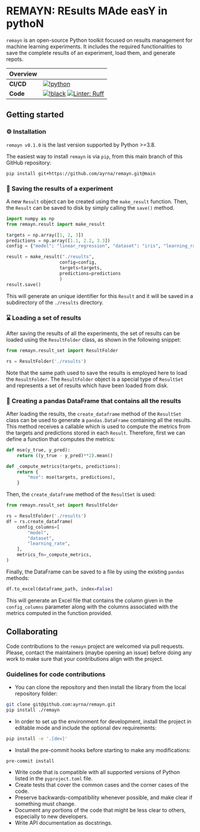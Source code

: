 # REMAYN: REsults MAde easY in pythoN

`remayn` is an open-source Python toolkit focused on results management for machine learning experiments.
It includes the required functionalities to save the complete results of an experiment, load them, and generate repots.

| Overview  |                                                                                                                                          |
|-----------|------------------------------------------------------------------------------------------------------------------------------------------|
| **CI/CD** | [![!python](https://img.shields.io/badge/python-3.8%20%7C%203.9%20%7C%203.10%20%7C%203.11-blue)](https://www.python.org/) |
| **Code**  | [![!black](https://img.shields.io/badge/code%20style-black-000000.svg)](https://github.com/psf/black) [![Linter: Ruff](https://img.shields.io/badge/Linter-Ruff-brightgreen?style=flat-square)](https://github.com/charliermarsh/ruff)                     |

## Getting started

### ⚙️ Installation

`remayn v0.1.0` is the last version supported by Python >=3.8.

The easiest way to install `remayn` is via `pip`, from this main branch of this GitHub repository:

    pip install git+https://github.com/ayrna/remayn.git@main

### 💾 Saving the results of a experiment
A new `Result` object can be created using the `make_result` function. Then, the `Result` can be saved to disk by simply calling the `save()` method.
```python
import numpy as np
from remayn.result import make_result

targets = np.array([1, 2, 3])
predictions = np.array([1.1, 2.2, 3.3])
config = {"model": "linear_regression", "dataset": "iris", "learning_rate": 1e-3}

result = make_result("./results",
                    config=config,
                    targets=targets,
                    predictions=predictions
                    )
result.save()
```
This will generate an unique identifier for this `Result` and it will be saved in a subdirectory of the `./results` directory.

### ⌛ Loading a set of results
After saving the results of all the experiments, the set of results can be loaded using the `ResultFolder` class, as shown in the following snippet:

```python
from remayn.result_set import ResultFolder

rs = ResultFolder('./results')
```
Note that the same path used to save the results is employed here to load the `ResultFolder`. The `ResultFolder` object is a special type of `ResultSet` and represents a set of results which have been loaded from disk.

### 📝 Creating a pandas DataFrame that contains all the results
After loading the results, the `create_dataframe` method of the `ResultSet` class can be used to generate a `pandas.DataFrame` containing all the results. This method receives a callable which is used to compute the metrics from the targets and predictions stored in each `Result`. Therefore, first we can define a function that computes the metrics:
```python
def mse(y_true, y_pred):
    return ((y_true - y_pred)**2).mean()

def _compute_metrics(targets, predictions):
    return {
        "mse": mse(targets, predictions),
    }
```

Then, the `create_dataframe` method of the `ResultSet` is used:

```python
from remayn.result_set import ResultFolder

rs = ResultFolder('./results')
df = rs.create_dataframe(
    config_columns=[
        "model",
        "dataset",
        "learning_rate",
    ],
    metrics_fn=_compute_metrics,
)
```

Finally, the DataFrame can be saved to a file by using the existing `pandas` methods:

```python
df.to_excel(dataframe_path, index=False)
```

This will generate an Excel file that contains the column given in the `config_columns` parameter along with the columns associated with the metrics computed in the function provided.

## Collaborating

Code contributions to the `remayn` project are welcomed via pull requests.
Please, contact the maintainers (maybe opening an issue) before doing any work to make sure that your contributions align with the project.

### Guidelines for code contributions

* You can clone the repository and then install the library from the local repository folder:

```bash
git clone git@github.com:ayrna/remayn.git
pip install ./remayn
```

* In order to set up the environment for development, install the project in editable mode and include the optional dev requirements:
```bash
pip install -e '.[dev]'
```
* Install the pre-commit hooks before starting to make any modifications:
```bash
pre-commit install
```
* Write code that is compatible with all supported versions of Python listed in the `pyproject.toml` file.
* Create tests that cover the common cases and the corner cases of the code.
* Preserve backwards-compatibility whenever possible, and make clear if something must change.
* Document any portions of the code that might be less clear to others, especially to new developers.
* Write API documentation as docstrings.
